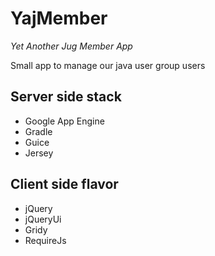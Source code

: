 YajMember
=========

_Yet Another Jug Member App_

Small app to manage our java user group users

Server side stack
-----------------

* Google App Engine
* Gradle
* Guice
* Jersey

Client side flavor
------------------

* jQuery
* jQueryUi
* Gridy
* RequireJs


